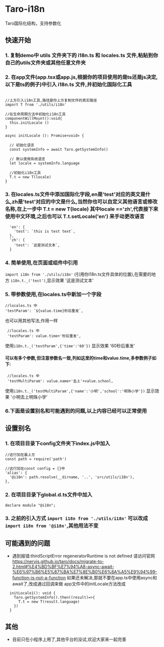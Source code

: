 # Taro-i18n
Taro国际化结构，支持参数化
## 快速开始
### 1. 复制demo中 **utils** 文件夹下的 **i18n.ts** 和 **locales.ts** 文件,粘贴到你自己的utils文件夹或其他任意文件夹
### 2. 在**app文件**(**app.tsx**或**app.js**,根据你的项目使用的是ts还是js决定,以下是ts的例子)中引入 **i18n.ts** 文件,并初始化国际化工具
  ```

//上方引入i18n工具,路径是你上方复制文件的真实路径
import T from './utils/i18n'

  //在生命周期方法中初始化i18n工具
  componentWillMount():void{
    this.initLocale ()
  }
  
  async initLocale (): Promise<void> {

    // 初始化语言
    const systemInfo = await Taro.getSystemInfo()

    // 默认使用系统语言
    let locale = systemInfo.language 

    //初始化i18n工具
    T.t = new T(locale)
  }
  ```
  ### 3. 在locales.ts文件中添加国际化字段,en是'test'对应的英文是什么,zh是'test'对应的中文是什么,当然你也可以自定义其他语言或修改名称,在上一步中 **T.t = new T(locale)** 其中locale =='zh',代表接下来使用中文环境,之后也可以 **T.t.setLocale('en')** 来手动更改语言
  ```
    'en': {
      'test': `this is test text`,
    },
    'zh': {
      'test': `这是测试文本`,
    }
  ```
  ### 4. 简单使用,在页面或组件中引用
  `import i18n from './utils/i18n'`
  (引用你i18n.ts文件具体的位置),在需要的地方
  `i18n.t._('test')`,显示效果 '这是测试文本'
 ### 5. 带参数使用,在locales.ts中新加一个字段
 ```
 //locales.ts 中
 'testParam': `${value.time}秒后重发`,
 ```
 也可以用其他写法,作用一样
 ```
  //locales.ts 中
  'testParam': value.time+'秒后重发',
 ```
 使用`i18n.t._('testParam',{'time':'60'})` 显示效果 '60秒后重发' 
 #### 可以有多个参数,但注意参数名一致,列如这里的time和value.time,多参数例子如下:
 ```
  //locales.ts 中
  'testMultiParam': value.name+'去上'+value.school,

 ```
  使用`i18n.t._('testMultiParam',{'name':'小明','school':'明珠小学'})` 显示效果 '小明去上明珠小学'

  ### 6.下面是设置别名和可能遇到的问题,以上内容已经可以正常使用
  ## 设置别名
  ### 1. 在项目目录下config文件夹下index.js中加入
  ```
  //这行加在最上方
  const path = require('path')

  //这行加在const config = {}中
  'alias': {
    '@i18n': path.resolve(__dirname, '..', 'src/utils/i18n'),
  },
  ```
  ### 2. 在项目目录下global.d.ts文件中加入
  ```
  declare module "@i18n";
  ```
### 3. 之前的引入方式 `import i18n from './utils/i18n'` 可以改成 `import i18n from '@i18n'`,其他用法不变

## 可能遇到的问题

* 遇到报错:thirdScriptError regeneratorRuntime is not defined 请访问官网 https://nervjs.github.io/taro/docs/migrate-to-2.html#%E4%BD%BF%E7%94%A8-async-await-%E6%97%B6%E5%87%BA%E7%8E%B0%E6%8A%A5%E9%94%99-function-is-not-a-function   如果还未解决,那就不要在app.ts中使用async和await了,改成通过回调来做
app文件中的initLocale方法改成
```
  initLocale1(): void {
    Taro.getSystemInfo().then((result)=>{
      T.t = new T(result.language)
    })
  }
```
## 其他
* 目前只在小程序上用了,其他平台的没试,欢迎大家来一起完善




